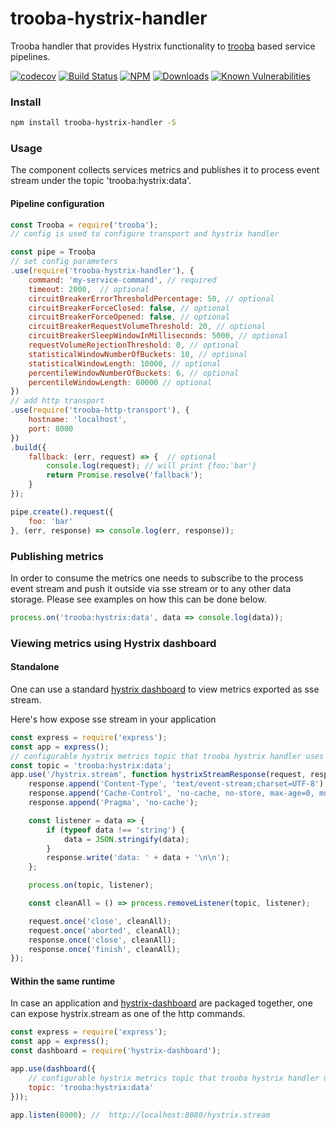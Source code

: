 trooba-hystrix-handler
======================

Trooba handler that provides Hystrix functionality to [trooba](https://github.com/trooba/trooba) based service pipelines.

[![codecov](https://codecov.io/gh/trooba/trooba-hystrix-handler/branch/master/graph/badge.svg)](https://codecov.io/gh/trooba/trooba-hystrix-handler)
[![Build Status](https://travis-ci.org/trooba/trooba-hystrix-handler.svg?branch=master)](https://travis-ci.org/trooba/trooba-hystrix-handler) [![NPM](https://img.shields.io/npm/v/trooba-hystrix-handler.svg)](https://www.npmjs.com/package/trooba-hystrix-handler)
[![Downloads](https://img.shields.io/npm/dm/trooba-hystrix-handler.svg)](http://npm-stat.com/charts.html?package=trooba-hystrix-handler)
[![Known Vulnerabilities](https://snyk.io/test/github/trooba/trooba-hystrix-handler/badge.svg)](https://snyk.io/test/github/trooba/trooba-hystrix-handler)


### Install

```bash
npm install trooba-hystrix-handler -S
```

### Usage

The component collects services metrics and publishes it to process event stream under the topic 'trooba:hystrix:data'.

#### Pipeline configuration

```js
const Trooba = require('trooba');
// config is used to configure transport and hystrix handler

const pipe = Trooba
// set config parameters
.use(require('trooba-hystrix-handler'), {
    command: 'my-service-command', // required
    timeout: 2000,  // optional
    circuitBreakerErrorThresholdPercentage: 50, // optional
    circuitBreakerForceClosed: false, // optional
    circuitBreakerForceOpened: false, // optional
    circuitBreakerRequestVolumeThreshold: 20, // optional
    circuitBreakerSleepWindowInMilliseconds: 5000, // optional
    requestVolumeRejectionThreshold: 0, // optional
    statisticalWindowNumberOfBuckets: 10, // optional
    statisticalWindowLength: 10000, // optional
    percentileWindowNumberOfBuckets: 6, // optional
    percentileWindowLength: 60000 // optional
})
// add http transport
.use(require('trooba-http-transport'), {
    hostname: 'localhost',
    port: 8000
})
.build({
    fallback: (err, request) => {  // optional
        console.log(request); // will print {foo:'bar'}
        return Promise.resolve('fallback');
    }
});

pipe.create().request({
    foo: 'bar'
}, (err, response) => console.log(err, response));
```

### Publishing metrics

In order to consume the metrics one needs to subscribe to the process event stream and push it outside via sse stream  or to any other data storage. Please see examples on how this can be done below.

```js
process.on('trooba:hystrix:data', data => console.log(data));
```

### Viewing metrics using Hystrix dashboard

#### Standalone

One can use a standard [hystrix dashboard](https://github.com/Netflix/Hystrix/tree/master/hystrix-dashboard) to view metrics exported as sse stream.

Here's how expose sse stream in your application

```js
const express = require('express');
const app = express();
// configurable hystrix metrics topic that trooba hystrix handler uses
const topic = 'trooba:hystrix:data';
app.use('/hystrix.stream', function hystrixStreamResponse(request, response) {
    response.append('Content-Type', 'text/event-stream;charset=UTF-8');
    response.append('Cache-Control', 'no-cache, no-store, max-age=0, must-revalidate');
    response.append('Pragma', 'no-cache');

    const listener = data => {
        if (typeof data !== 'string') {
            data = JSON.stringify(data);
        }
        response.write('data: ' + data + '\n\n');
    };

    process.on(topic, listener);

    const cleanAll = () => process.removeListener(topic, listener);

    request.once('close', cleanAll);
    request.once('aborted', cleanAll);
    response.once('close', cleanAll);
    response.once('finish', cleanAll);
});
```

#### Within the same runtime

In case an application and [hystrix-dashboard](https://github.com/dimichgh/hystrix-dashboard) are packaged together, one can expose hystrix.stream as one of the http commands.

```js
const express = require('express');
const app = express();
const dashboard = require('hystrix-dashboard');

app.use(dashboard({
    // configurable hystrix metrics topic that trooba hystrix handler uses to publish data
    topic: 'trooba:hystrix:data'
}));

app.listen(8000); //  http://localhost:8080/hystrix.stream
```
